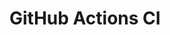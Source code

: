 # GitHub Actions CI































































































































































































































































































































































































































































































































































































































































































































































































































































































































































































































































































































































































































































































































































































































































